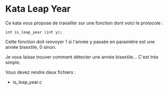 # Kata Leap Year

Ce kata vous propose de travailler sur une fonction dont voici le protocole :

```
int is_leap_year (int y);
```

Cette fonction doit renvoyer 1 si l'année y passée en paramètre est une année bisextile, 0 sinon.

Je vous laisse trouver comment détecter une année bisextile... C'est très simple.

Vous devez rendre deux fichiers :
 * is_leap_year.c
